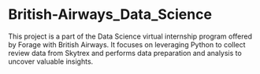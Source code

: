 # British-Airways_Data_Science
This project is a part of the Data Science virtual internship program offered by Forage with British Airways. It focuses on leveraging Python to collect review data from Skytrex and performs data preparation and analysis to uncover valuable insights.
